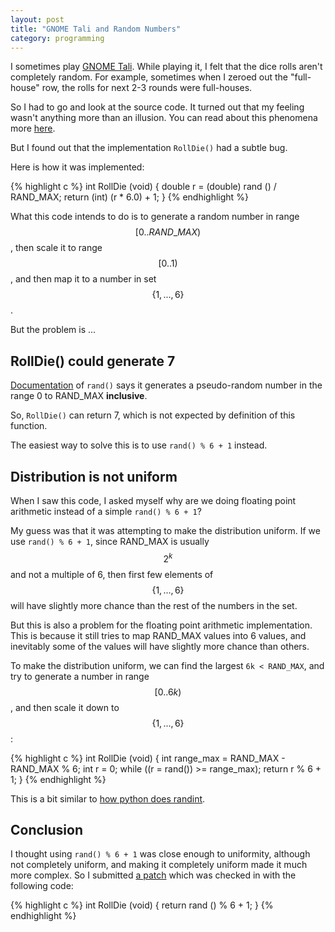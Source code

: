 ```yaml
---
layout: post
title: "GNOME Tali and Random Numbers"
category: programming
---
```


I sometimes play [GNOME Tali][tali]. While playing it, I felt that the dice
rolls aren't completely random. For example, sometimes when I zeroed out the
"full-house" row, the rolls for next 2-3 rounds were full-houses.

So I had to go and look at the source code. It turned out that my feeling
wasn't anything more than an illusion. You can read about this phenomena more
[here][dailymail].

But I found out that the implementation ```RollDie()``` had a subtle bug.

<!-- more -->

Here is how it was implemented:

{% highlight c %}
int
RollDie (void)
{
  double r = (double) rand () / RAND_MAX;
  return (int) (r * 6.0) + 1;
}
{% endhighlight %}

What this code intends to do is to generate a random number in range
$$[0..RAND\_MAX)$$, then scale it to range $$[0..1)$$, and then map it to a
number in set $$\{1, ..., 6\}$$.

But the problem is ...

## RollDie() could generate 7

[Documentation][rand-man] of ```rand()``` says it generates a pseudo-random
number in the range 0 to RAND_MAX **inclusive**.

So, ```RollDie()``` can return 7, which is not expected by definition of this
function.

The easiest way to solve this is to use ```rand() % 6 + 1``` instead.

## Distribution is not uniform

When I saw this code, I asked myself why are we doing floating point arithmetic
instead of a simple ```rand() % 6 + 1```?

My guess was that it was attempting to make the distribution uniform. If we use
```rand() % 6 + 1```, since RAND_MAX is usually $$2^k$$ and not a multiple of 6,
then first few elements of $$\{1, ..., 6\}$$ will have slightly more chance than the
rest of the numbers in the set.

But this is also a problem for the floating point arithmetic implementation. This
is because it still tries to map RAND_MAX values into 6 values, and inevitably
some of the values will have slightly more chance than others.

To make the distribution uniform, we can find the largest ```6k < RAND_MAX```,
and try to generate a number in range $$[0..6k)$$, and then scale it down to
$$\{1, ..., 6\}$$:

{% highlight c %}
int
RollDie (void)
{
  int range_max = RAND_MAX - RAND_MAX % 6;
  int r = 0;
  while ((r = rand()) >= range_max);
  return r % 6 + 1;
}
{% endhighlight %}

This is a bit similar to [how python does randint][randint].

## Conclusion

I thought using ```rand() % 6 + 1``` was close enough to uniformity, although not
completely uniform, and making it completely uniform made it much more complex.
So I submitted [a patch][patch] which was checked in with the following code:

{% highlight c %}
int
RollDie (void)
{
  return rand () % 6 + 1;
}
{% endhighlight %}

[tali]: https://wiki.gnome.org/Apps/Tali
[dailymail]: http://www.dailymail.co.uk/home/moslive/article-1334712/Humans-concept-randomness-hard-understand.html
[rand-man]: http://man7.org/linux/man-pages/man3/rand.3.html
[randint]: https://github.com/python/cpython/blob/fbb8131675cce3fb137d2aa2af09de129e81ddb8/Lib/random.py#L231
[patch]: https://github.com/GNOME/tali/commit/e560c7d16517c8181404dcd4d9e6e752c30802cd
